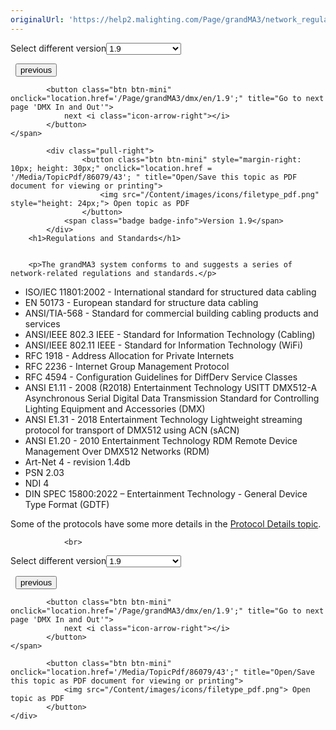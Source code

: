 ```yaml
---
originalUrl: 'https://help2.malighting.com/Page/grandMA3/network_regulations/en/1.9'
---
```


<div class="topic-navigation">

<div class="pull-right">
	<span class="pull-left">


<div class="pull-left">
<form action="/Topic/SetCurrentVersionNumber" class="form-inline" id="frmTagSelector" method="post">	<span class="form-mini">
		<div class="input-prepend"><span class="add-on">Select different version</span><select autocomplete="off" id="versionNumberId" name="versionNumberId" onchange="$(this).closest('#frmTagSelector').submit();" style="width: 120px;"><option value="">- latest -</option>
<option value="10">1.0</option>
<option value="32">1.1</option>
<option value="35">1.2</option>
<option value="36">1.3</option>
<option value="37">1.4</option>
<option value="38">1.5</option>
<option value="39">1.6</option>
<option value="40">1.7</option>
<option value="42">1.8</option>
<option selected="selected" value="43">1.9</option>
</select></div>
		<input data-val="true" data-val-number="The field Int32 must be a number." data-val-required="The Int32 field is required." id="ProductId" name="ProductId" type="hidden" value="16">
		<input id="CurrentGuid" name="CurrentGuid" type="hidden" value="e41b6767-4631-4b65-b19c-a37911d3f014">
	</span>
</form></div>&nbsp;	</span>
	<span class="pull-right" style="white-space: nowrap;">
			<button class="btn btn-mini" onclick="location.href='/Page/grandMA3/network_design_wlan/en/1.9'; " title="Go to previous page 'WLAN (WiFi)'">
				<i class="icon-arrow-left"></i> previous
			</button>

			<button class="btn btn-mini" onclick="location.href='/Page/grandMA3/dmx/en/1.9';" title="Go to next page 'DMX In and Out'">
				next <i class="icon-arrow-right"></i> 
			</button>
	</span>
</div>
<div class="clear-fix" style="margin-bottom: 10px"></div>
</div>

		
			<div class="pull-right">
					<button class="btn btn-mini" style="margin-right: 10px; height: 30px;" onclick="location.href = '/Media/TopicPdf/86079/43'; " title="Open/Save this topic as PDF document for viewing or printing">
						<img src="/Content/images/icons/filetype_pdf.png" style="height: 24px;"> Open topic as PDF
					</button>
				<span class="badge badge-info">Version 1.9</span>
			</div>
		<h1>Regulations and Standards</h1>


		<p>The grandMA3 system conforms to and suggests a series of network-related regulations and standards.</p>

<ul>
	<li>ISO/IEC 11801:2002 - International standard for structured data cabling</li>
	<li>EN 50173 - European standard for structure data cabling</li>
	<li>ANSI/TIA-568 - Standard for commercial building cabling products and services</li>
	<li>ANSI/IEEE 802.3 IEEE - Standard for Information Technology (Cabling)</li>
	<li>ANSI/IEEE 802.11 IEEE - Standard for Information Technology (WiFi)</li>
	<li>RFC 1918 - Address Allocation for Private Internets</li>
	<li>RFC 2236 - Internet Group Management Protocol</li>
	<li>RFC 4594 - Configuration Guidelines for DiffDerv Service Classes</li>
	<li>ANSI E1.11 - 2008 (R2018) Entertainment Technology USITT DMX512-A Asynchronous Serial Digital Data Transmission Standard for Controlling Lighting Equipment and Accessories (DMX)</li>
	<li>ANSI E1.31 - 2018 Entertainment Technology Lightweight streaming protocol for transport of DMX512 using ACN (sACN)</li>
	<li>ANSI E1.20 - 2010 Entertainment Technology RDM Remote Device Management Over DMX512 Networks (RDM)</li>
	<li>Art-Net 4 - revision 1.4db</li>
	<li>PSN 2.03</li>
	<li>NDI 4</li>
	<li>DIN SPEC 15800:2022 – Entertainment Technology - General Device Type Format (GDTF)</li>
</ul>

<p>Some of the protocols have some more details in the <a href="/Topic/46ea610c-9e43-4415-9540-04be4350a524" target="_blank">Protocol Details topic</a>.</p>


				<br>
<div class="topic-navigation">

<div class="pull-right">
	<span class="pull-left">


<div class="pull-left">
<form action="/Topic/SetCurrentVersionNumber" class="form-inline" id="frmTagSelector" method="post">	<span class="form-mini">
		<div class="input-prepend"><span class="add-on">Select different version</span><select autocomplete="off" id="versionNumberId" name="versionNumberId" onchange="$(this).closest('#frmTagSelector').submit();" style="width: 120px;"><option value="">- latest -</option>
<option value="10">1.0</option>
<option value="32">1.1</option>
<option value="35">1.2</option>
<option value="36">1.3</option>
<option value="37">1.4</option>
<option value="38">1.5</option>
<option value="39">1.6</option>
<option value="40">1.7</option>
<option value="42">1.8</option>
<option selected="selected" value="43">1.9</option>
</select></div>
		<input data-val="true" data-val-number="The field Int32 must be a number." data-val-required="The Int32 field is required." id="ProductId" name="ProductId" type="hidden" value="16">
		<input id="CurrentGuid" name="CurrentGuid" type="hidden" value="e41b6767-4631-4b65-b19c-a37911d3f014">
	</span>
</form></div>&nbsp;	</span>
	<span class="pull-right" style="white-space: nowrap;">
			<button class="btn btn-mini" onclick="location.href='/Page/grandMA3/network_design_wlan/en/1.9'; " title="Go to previous page 'WLAN (WiFi)'">
				<i class="icon-arrow-left"></i> previous
			</button>

			<button class="btn btn-mini" onclick="location.href='/Page/grandMA3/dmx/en/1.9';" title="Go to next page 'DMX In and Out'">
				next <i class="icon-arrow-right"></i> 
			</button>
	</span>
</div>
	<div class="clear-fix"></div>
	<div class="pull-right">
	
			<button class="btn btn-mini" onclick="location.href='/Media/TopicPdf/86079/43';" title="Open/Save this topic as PDF document for viewing or printing">
				<img src="/Content/images/icons/filetype_pdf.png"> Open topic as PDF
			</button>
	</div>
<div class="clear-fix" style="margin-bottom: 10px"></div>
</div>

	
